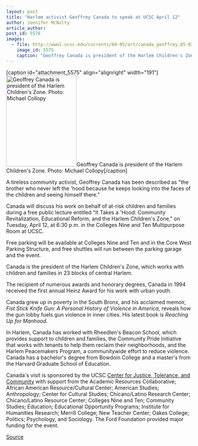 ```yaml
---
layout: post
title: "Harlem activist Geoffrey Canada to speak at UCSC April 12"
author: Jennifer McNulty
article_author: 
post_id: 5576
images:
  - file: http://www1.ucsc.edu/currents/04-05/art/canada_geoffrey.05-03-28.jpg
    image_id: 5575
    caption: "Geoffrey Canada is president of the Harlem Children's Zone. Photo: Michael Collopy"
---
```


[caption id="attachment_5575" align="alignright" width="191"]<a href="http://dev-ucsc-news.pantheonsite.io/wp-content/uploads/2005/03/canada_geoffrey.05-03-28.jpg"><img class="size-full wp-image-5575" src="http://dev-ucsc-news.pantheonsite.io/wp-content/uploads/2005/03/canada_geoffrey.05-03-28.jpg" alt="Geoffrey Canada is president of the Harlem Children's Zone. Photo: Michael Collopy" width="191" height="246" /></a>Geoffrey Canada is president of the Harlem Children's Zone. Photo: Michael Collopy[/caption]
<a name="content" id="content"></a>
<p>
  A tireless community activist, Geoffrey Canada has been described as "the brother who never left the 'hood because he keeps looking into the faces of the children and seeing himself there."
</p>
<p>
  Canada will discuss his work on behalf of at-risk children and families during a free public lecture entitled "It Takes a 'Hood: Community Revitalization, Educational Reform, and the Harlem Children's Zone," on Tuesday, April 12, at 6:30 p.m. in the Colleges Nine and Ten Multipurpose Room at UCSC.
</p>
<p>
  Free parking will be available at Colleges Nine and Ten and in the Core West Parking Structure, and free shuttles will run between the parking garage and the event.
</p>
<p>
  Canada is the president of the Harlem Children's Zone, which works with children and families in 23 blocks of central Harlem.
</p>
<p>
  The recipient of numerous awards and honorary degrees, Canada in 1994 received the first annual Heinz Award for his work with urban youth.
</p>
<p>
  Canada grew up in poverty in the South Bronx, and his acclaimed memoir, <i>Fist Stick Knife Gun: A Personal History of Violence in America,</i> reveals how the gun lobby fuels gun violence in inner cities. His latest book is <i>Reaching Up for Manhood.</i>
</p>
<p>
  In Harlem, Canada has worked with Rheedlen's Beacon School, which provides support to children and families, the Community Pride Initiative that works with tenants to help them reclaim their neighborhoods, and the Harlem Peacemakers Program, a communitywide effort to reduce violence. Canada has a bachelor's degree from Bowdoin College and a master's from the Harvard Graduate School of Education.
</p>
<p>
  Canada's visit is sponsored by the UCSC <a href="http://cjtc.ucsc.edu">Center for Justice, Tolerance, and Community</a> with support from the Academic Resources Collaborative; African American Resource/Cultural Center; American Studies; Anthropology; Center for Cultural Studies; Chicano/Latino Research Center; Chicano/Latino Resource Center; Colleges Nine and Ten; Community Studies; Education; Educational Opportunity Programs; Institute for Humanities Research; Merrill College; New Teacher Center; Oakes College; Politics; Psychology, and Sociology. The Ford Foundation provided major funding for the event.<br>
</p>
<p><a href="http://www1.ucsc.edu/currents/04-05/03-28/canada.asp" title="Permalink to canada">Source</a></p>
